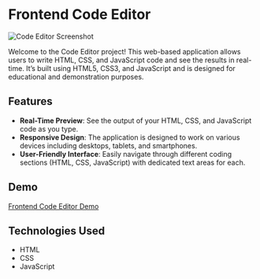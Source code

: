 # Frontend Code Editor

![Code Editor Screenshot](https://github.com/user-attachments/assets/ff8d43dd-0caf-4e4b-8b4b-104293e1d5f7)

Welcome to the Code Editor project! This web-based application allows users to write HTML, CSS, and JavaScript code and see the results in real-time. It’s built using HTML5, CSS3, and JavaScript and is designed for educational and demonstration purposes.

## Features

- **Real-Time Preview**: See the output of your HTML, CSS, and JavaScript code as you type.
- **Responsive Design**: The application is designed to work on various devices including desktops, tablets, and smartphones.
- **User-Friendly Interface**: Easily navigate through different coding sections (HTML, CSS, JavaScript) with dedicated text areas for each.

## Demo

[Frontend Code Editor Demo](https://tamanna-mondal.github.io/Frontend-Code-Editor/)

## Technologies Used

- HTML
- CSS
- JavaScript
